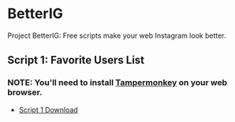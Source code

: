 # BetterIG
Project BetterIG: Free scripts make your web Instagram look better.

## Script 1: Favorite Users List
### NOTE: You'll need to install [Tampermonkey](https://www.tampermonkey.net/) on your web browser.

- <a href="#" class="button">Script 1 Download</a>
